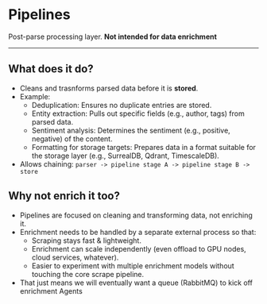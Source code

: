 # Pipelines

Post-parse processing layer. **Not intended for data enrichment**

---

## What does it do?

- Cleans and trasnforms parsed data before it is **stored**.
- Example:
  - Deduplication: Ensures no duplicate entries are stored.
  - Entity extraction: Pulls out specific fields (e.g., author, tags) from parsed data.
  - Sentiment analysis: Determines the sentiment (e.g., positive, negative) of the content.
  - Formatting for storage targets: Prepares data in a format suitable for the storage layer (e.g., SurrealDB, Qdrant, TimescaleDB).
- Allows chaining: `parser -> pipeline stage A -> pipeline stage B -> store`

## Why not enrich it too?

- Pipelines are focused on cleaning and transforming data, not enriching it.
- Enrichment needs to be handled by a separate external process so that:
  - Scraping stays fast & lightweight.
  - Enrichment can scale independently (even offload to GPU nodes, cloud services, whatever).
  - Easier to experiment with multiple enrichment models without touching the core scrape pipeline.
- That just means we will eventually want a queue (RabbitMQ) to kick off enrichment Agents
